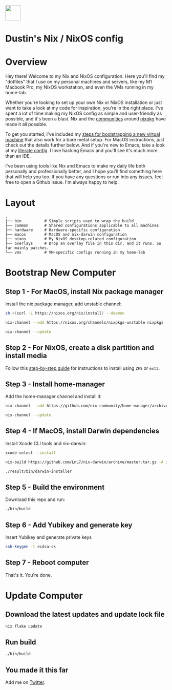 <img src="https://user-images.githubusercontent.com/1292576/190241835-41469235-f65d-4d4b-9760-372cdff7a70f.png" width="48">

# Dustin's Nix / NixOS config

# Overview
Hey there! Welcome to my Nix and NixOS configuration. Here you'll find my "dotfiles" that I use on my personal machines and servers, like my M1 Macbook Pro, my NixOS workstation, and even the VMs running in my home-lab.

Whether you're looking to set up your own Nix or NixOS installation or just want to take a look at my code for inspiration, you're in the right place. I've spent a lot of time making my NixOS config as simple and user-friendly as possible, and it's been a blast. Nix and the [communities](https://github.com/nix-community/emacs-overlay) around [nixpkg](https://github.com/NixOS/nixpkgs) have made it all possible.

To get you started, I've included my [steps for bootstrapping a new virtual machine](https://github.com/dustinlyons/nixos-config/blob/main/vm/README.md) that also work for a bare metal setup. For MacOS instructions, just check out the details further below. And if you're new to Emacs, take a look at my [literate config](https://github.com/dustinlyons/nixos-config/blob/main/common/config/emacs/Emacs.org). I love hacking Emacs and you'll see it's much more than an IDE.

I've been using tools like Nix and Emacs to make my daily life both personally and professionally better, and I hope you'll find something here that will help you too. If you have any questions or run into any issues, feel free to open a Github issue. I'm always happy to help.

# Layout

```
.
├── bin          # Simple scripts used to wrap the build
├── common       # Shared configurations applicable to all machines
├── hardware     # Hardware-specific configuration
├── macos        # MacOS and nix-darwin configuration
├── nixos        # My NixOS desktop-related configuration
├── overlays     # Drop an overlay file in this dir, and it runs. So far mainly patches.
└── vms          # VM-specific configs running in my home-lab
```

# Bootstrap New Computer

## Step 1 - For MacOS, install Nix package manager
Install the nix package manager, add unstable channel:
```sh
sh <(curl -L https://nixos.org/nix/install) --daemon
```
```sh
nix-channel --add https://nixos.org/channels/nixpkgs-unstable nixpkgs
```
```sh
nix-channel --update
```

## Step 2 - For NixOS, create a disk partition and install media
Follow this [step-by-step guide](https://github.com/dustinlyons/nixos-config/blob/main/vm/README.md) for instructions to install using `ZFS` or `ext3`.


## Step 3 - Install home-manager
Add the home-manager channel and install it:
```sh
nix-channel --add https://github.com/nix-community/home-manager/archive/master.tar.gz home-manager
```
```sh
nix-channel --update
```

## Step 4 - If MacOS, install Darwin dependencies
Install Xcode CLI tools and nix-darwin:
```sh
xcode-select --install
```
```sh
nix-build https://github.com/LnL7/nix-darwin/archive/master.tar.gz -A installer
```
```sh
./result/bin/darwin-installer
```

## Step 5 - Build the environment
Download this repo and run:
```sh
./bin/build
```

## Step 6 - Add Yubikey and generate key
Insert Yubikey and generate private keys
```sh
ssh-keygen -t ecdsa-sk
```

## Step 7 - Reboot computer
That's it. You're done.

# Update Computer

## Download the latest updates and update lock file
```sh
nix flake update
```
## Run  build
```sh
./bin/build
```

## You made it this far
Add me on [Twitter](https://twitter.com/dustinhlyons).
